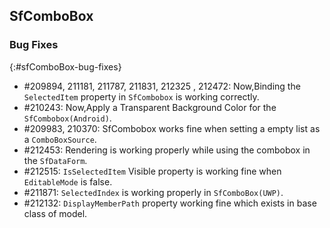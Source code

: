 ## SfComboBox

### Bug Fixes
{:#sfComboBox-bug-fixes}

* \#209894, 211181, 211787, 211831, 212325 , 212472: Now,Binding the `SelectedItem` property in `SfCombobox` is working correctly.
* \#210243: Now,Apply a Transparent Background Color for the `SfCombobox(Android)`. 
* \#209983, 210370: SfCombobox works fine when setting a empty list as a `ComboBoxSource`.
* \#212453: Rendering is working properly while using the combobox in the `SfDataForm`.
* \#212515: `IsSelectedItem` Visible property is working fine when `EditableMode` is false.
* \#211871: `SelectedIndex` is working properly in `SfComboBox(UWP)`.
* \#212132: `DisplayMemberPath` property working fine which exists in base class of model.